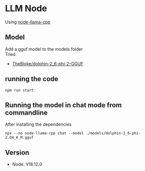 # LLM Node
Using [node-llama-cpp](https://withcatai.github.io/node-llama-cpp/)  

## Model
Add a gguf model to the models folder   
Tried   
* [TheBloke/dolphin-2_6-phi-2-GGUF](https://huggingface.co/TheBloke/dolphin-2_6-phi-2-GGUF)  

## running the code
```
npm run start
```

## Running the model in chat mode from commandline
After installing the dependencies  
```
npx --no node-llama-cpp chat --model ./models/dolphin-2_6-phi-2.Q4_K_M.gguf
```

## Version
* Node: V18.12.0
